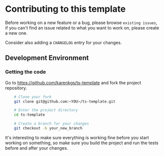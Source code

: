 # Contributing to this template

Before working on a new feature or a bug, please browse `existing issues`, if you can't find an issue related to what you want to work on, please create a new one.

Consider also adding a `CHANGELOG` entry for your changes.


## Development Environment

### Getting the code

Go to https://github.com/karenkgs/ts-template and fork the project repository.

```bash
    # Clone your fork
    git clone git@github.com:<YOU>/ts-template.git

    # Enter the project directory
    cd ts-template

    # Create a branch for your changes
    git checkout -b your_new_branch
```

It's interesting to make sure everything is working fine before you start working on something, so make sure you build the project and run the tests before and after your changes.